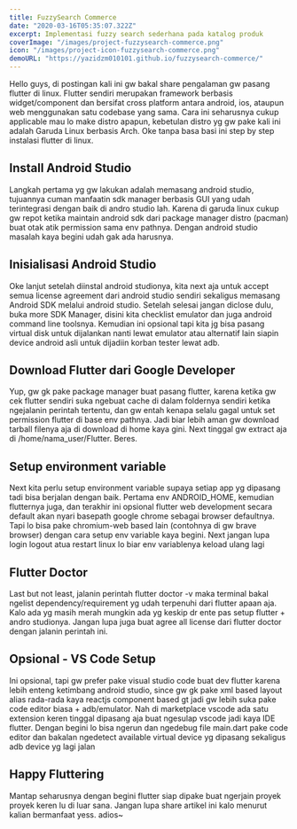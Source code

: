 ```yaml
---
title: FuzzySearch Commerce
date: "2020-03-16T05:35:07.322Z"
excerpt: Implementasi fuzzy search sederhana pada katalog produk
coverImage: "/images/project-fuzzysearch-commerce.png"
icon: "/images/project-icon-fuzzysearch-commerce.png"
demoURL: "https://yazidzm010101.github.io/fuzzysearch-commerce/"
---
```


Hello guys, di postingan kali ini gw bakal share pengalaman gw pasang flutter di linux. Flutter sendiri merupakan framework berbasis widget/component dan bersifat cross platform antara android, ios, ataupun web menggunakan satu codebase yang sama. Cara ini seharusnya cukup applicable mau lo make distro apapun, kebetulan distro yg gw pake kali ini adalah Garuda Linux berbasis Arch. Oke tanpa basa basi ini step by step instalasi flutter di linux.

## Install Android Studio

Langkah pertama yg gw lakukan adalah memasang android studio, tujuannya cuman manfaatin sdk manager berbasis GUI yang udah terintegrasi dengan baik di andro studio lah. Karena di garuda linux cukup gw repot ketika maintain android sdk dari package manager distro (pacman) buat otak atik permission sama env pathnya. Dengan android studio masalah kaya begini udah gak ada harusnya.

## Inisialisasi Android Studio

Oke lanjut setelah diinstal android studionya, kita next aja untuk accept semua license agreement dari android studio sendiri sekaligus memasang Android SDK melalui android studio. Setelah selesai jangan diclose dulu, buka more SDK Manager, disini kita checklist emulator dan juga android command line toolsnya. Kemudian ini opsional tapi kita jg bisa pasang virtual disk untuk dijalankan nanti lewat emulator atau alternatif lain siapin device android asli untuk dijadiin korban tester lewat adb.

## Download Flutter dari Google Developer

Yup, gw gk pake package manager buat pasang flutter, karena ketika gw cek flutter sendiri suka ngebuat cache di dalam foldernya sendiri ketika ngejalanin perintah tertentu, dan gw entah kenapa selalu gagal untuk set permission flutter di base env pathnya. Jadi biar lebih aman gw download tarball filenya aja di download di home kaya gini. Next tinggal gw extract aja di /home/nama_user/Flutter. Beres.

## Setup environment variable

Next kita perlu setup environment variable supaya setiap app yg dipasang tadi bisa berjalan dengan baik. Pertama env ANDROID_HOME, kemudian flutternya juga, dan terakhir ini opsional flutter web development secara default akan nyari basepath google chrome sebagai browser defaultnya. Tapi lo bisa pake chromium-web based lain (contohnya di gw brave browser) dengan cara setup env variable kaya begini. Next jangan lupa login logout atua restart linux lo biar env variablenya keload ulang lagi

## Flutter Doctor

Last but not least, jalanin perintah flutter doctor -v maka terminal bakal ngelist dependency/requirement yg udah terpenuhi dari flutter apaan aja. Kalo ada yg masih merah mungkin ada yg keskip dr ente pas setup flutter + andro studionya. Jangan lupa juga buat agree all license dari flutter doctor dengan jalanin perintah ini.

## Opsional - VS Code Setup

Ini opsional, tapi gw prefer pake visual studio code buat dev flutter karena lebih enteng ketimbang android studio, since gw gk pake xml based layout alias rada-rada kaya reactjs component based gt jadi gw lebih suka pake code editor biasa + adb/emulator. Nah di marketplace vscode ada satu extension keren tinggal dipasang aja buat ngesulap vscode jadi kaya IDE flutter. Dengan begini lo bisa ngerun dan ngedebug file main.dart pake code editor dan bakalan ngedetect available virtual device yg dipasang sekaligus adb device yg lagi jalan

## Happy Fluttering

Mantap seharusnya dengan begini flutter siap dipake buat ngerjain proyek proyek keren lu di luar sana. Jangan lupa share artikel ini kalo menurut kalian bermanfaat yess. adios~
